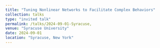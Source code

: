 ```yaml
---
title: "Tuning Nonlinear Networks to Facilitate Complex Behaviors"
collection: talks
type: "invited talk"
permalink: /talks/2024-09-01-Syracuse,
venue: "Syracuse University"
date: 2024-09-01
location: "Syracuse, New York"
---
```

